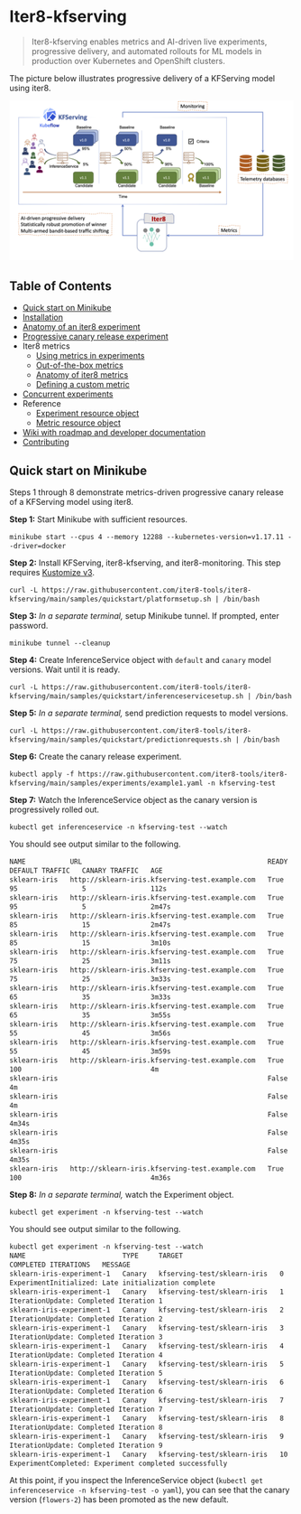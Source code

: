 # Iter8-kfserving
> Iter8-kfserving enables metrics and AI-driven live experiments, progressive delivery, and automated rollouts for ML models in production over Kubernetes and OpenShift clusters.

The picture below illustrates progressive delivery of a KFServing model using iter8.

![Progressive canary rollout orchestrated by iter8-kfserving](docs/images/quickstart.png)

## Table of Contents
- [Quick start on Minikube](#Quick-start-on-Minikube)
- [Installation](./docs/installation.md)
- [Anatomy of an iter8 experiment](./docs/experimentanatomy.md)
- [Progressive canary release experiment](./docs/canary.md)
- Iter8 metrics
  * [Using metrics in experiments](./docs/usingmetrics.md)
  * [Out-of-the-box metrics](./docs/metrics_ootb.md)
  * [Anatomy of iter8 metrics](./docs/metricsanatomy.md)
  * [Defining a custom metric](./docs/metrics_custom.md)
- [Concurrent experiments](./docs/concurrency.md)
- Reference
  * [Experiment resource object](./docs/experimentcrd.md)
  * [Metric resource object](./docs/metricscrd.md)
- [Wiki with roadmap and developer documentation](https://github.com/iter8-tools/iter8-kfserving/wiki)
- [Contributing](./docs/contributing.md)

## Quick start on Minikube
Steps 1 through 8 demonstrate metrics-driven progressive canary release of a KFServing model using iter8.

**Step 1:** Start Minikube with sufficient resources.
```shell
minikube start --cpus 4 --memory 12288 --kubernetes-version=v1.17.11 --driver=docker
```

**Step 2:** Install KFServing, iter8-kfserving, and iter8-monitoring. This step requires [Kustomize v3](https://kubectl.docs.kubernetes.io/installation/kustomize/).
```shell
curl -L https://raw.githubusercontent.com/iter8-tools/iter8-kfserving/main/samples/quickstart/platformsetup.sh | /bin/bash
```

**Step 3:** *In a separate terminal,* setup Minikube tunnel. If prompted, enter password.
```shell
minikube tunnel --cleanup
```

**Step 4:** Create InferenceService object with `default` and `canary` model versions. Wait until it is ready.
```shell
curl -L https://raw.githubusercontent.com/iter8-tools/iter8-kfserving/main/samples/quickstart/inferenceservicesetup.sh | /bin/bash
```

**Step 5:** *In a separate terminal,* send prediction requests to model versions.
```shell
curl -L https://raw.githubusercontent.com/iter8-tools/iter8-kfserving/main/samples/quickstart/predictionrequests.sh | /bin/bash
```

**Step 6:** Create the canary release experiment.
```shell
kubectl apply -f https://raw.githubusercontent.com/iter8-tools/iter8-kfserving/main/samples/experiments/example1.yaml -n kfserving-test
```

**Step 7:** Watch the InferenceService object as the canary version is progressively rolled out.
```shell
kubectl get inferenceservice -n kfserving-test --watch
```

You should see output similar to the following.
```shell
NAME           URL                                              READY   DEFAULT TRAFFIC   CANARY TRAFFIC   AGE
sklearn-iris   http://sklearn-iris.kfserving-test.example.com   True    95                5                112s
sklearn-iris   http://sklearn-iris.kfserving-test.example.com   True    95                5                2m47s
sklearn-iris   http://sklearn-iris.kfserving-test.example.com   True    85                15               2m47s
sklearn-iris   http://sklearn-iris.kfserving-test.example.com   True    85                15               3m10s
sklearn-iris   http://sklearn-iris.kfserving-test.example.com   True    75                25               3m11s
sklearn-iris   http://sklearn-iris.kfserving-test.example.com   True    75                25               3m33s
sklearn-iris   http://sklearn-iris.kfserving-test.example.com   True    65                35               3m33s
sklearn-iris   http://sklearn-iris.kfserving-test.example.com   True    65                35               3m55s
sklearn-iris   http://sklearn-iris.kfserving-test.example.com   True    55                45               3m56s
sklearn-iris   http://sklearn-iris.kfserving-test.example.com   True    55                45               3m59s
sklearn-iris   http://sklearn-iris.kfserving-test.example.com   True    100                                4m
sklearn-iris                                                    False                                      4m
sklearn-iris                                                    False                                      4m
sklearn-iris                                                    False                                      4m34s
sklearn-iris                                                    False                                      4m35s
sklearn-iris                                                    False                                      4m35s
sklearn-iris   http://sklearn-iris.kfserving-test.example.com   True    100                                4m36s
```

**Step 8:** *In a separate terminal,* watch the Experiment object.
```shell
kubectl get experiment -n kfserving-test --watch
```

You should see output similar to the following.
```shell
kubectl get experiment -n kfserving-test --watch
NAME                        TYPE     TARGET                        COMPLETED ITERATIONS   MESSAGE
sklearn-iris-experiment-1   Canary   kfserving-test/sklearn-iris   0                      ExperimentInitialized: Late initialization complete
sklearn-iris-experiment-1   Canary   kfserving-test/sklearn-iris   1                      IterationUpdate: Completed Iteration 1
sklearn-iris-experiment-1   Canary   kfserving-test/sklearn-iris   2                      IterationUpdate: Completed Iteration 2
sklearn-iris-experiment-1   Canary   kfserving-test/sklearn-iris   3                      IterationUpdate: Completed Iteration 3
sklearn-iris-experiment-1   Canary   kfserving-test/sklearn-iris   4                      IterationUpdate: Completed Iteration 4
sklearn-iris-experiment-1   Canary   kfserving-test/sklearn-iris   5                      IterationUpdate: Completed Iteration 5
sklearn-iris-experiment-1   Canary   kfserving-test/sklearn-iris   6                      IterationUpdate: Completed Iteration 6
sklearn-iris-experiment-1   Canary   kfserving-test/sklearn-iris   7                      IterationUpdate: Completed Iteration 7
sklearn-iris-experiment-1   Canary   kfserving-test/sklearn-iris   8                      IterationUpdate: Completed Iteration 8
sklearn-iris-experiment-1   Canary   kfserving-test/sklearn-iris   9                      IterationUpdate: Completed Iteration 9
sklearn-iris-experiment-1   Canary   kfserving-test/sklearn-iris   10                     ExperimentCompleted: Experiment completed successfully
```

At this point, if you inspect the InferenceService object (`kubectl get inferenceservice -n kfserving-test -o yaml`), you can see that the canary version (`flowers-2`) has been promoted as the new default.